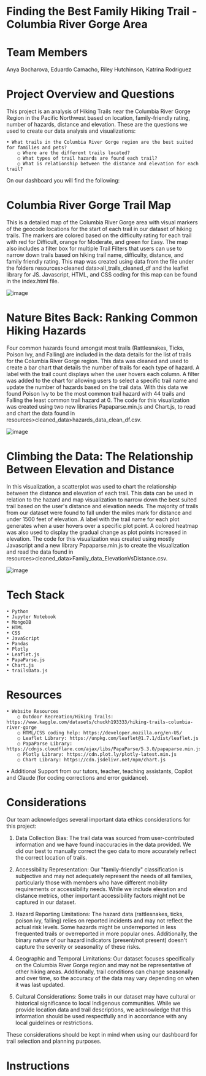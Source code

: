 # Finding the Best Family Hiking Trail - Columbia River Gorge Area

# Team Members
Anya Bocharova,
Eduardo Camacho,
Riley Hutchinson,
Katrina Rodriguez

# Project Overview and Questions
This project is an analysis of Hiking Trails near the Columbia River Gorge Region in the Pacific Northwest based on location, family-friendly rating, number of hazards, distance and elevation. These are the questions we used to create our data analysis and visualizations:

    • What trails in the Columbia River Gorge region are the best suited for families and pets?
        ○ Where are the different trails located? 
        ○ What types of trail hazards are found each trail?
        ○ What is relationship between the distance and elevation for each trail?

On our dashboard you will find the following:

# Columbia River Gorge Trail Map
This is a detailed map of the Columbia River Gorge area with visual markers of the geocode locations for the start of each trail in our dataset of hiking trails. The markers are colored based on the difficulty rating for each trail with red for Difficult, orange for Moderate, and green for Easy. The map also includes a filter box for multiple Trail Filters that users can use to narrow down trails based on hiking trail name, difficulty, distance, and family friendly rating. This map was created using data from the file under the folders resources>cleaned data>all_trails_cleaned_df and the leaflet library for JS. Javascript, HTML, and CSS coding for this map can be found in the index.html file.

![image](https://github.com/user-attachments/assets/39fa4ba9-5c73-4c34-8db7-1d6587738af9)

# Nature Bites Back: Ranking Common Hiking Hazards
Four common hazards found amongst most trails (Rattlesnakes, Ticks, Poison Ivy, and Falling) are included in the data details for the list of trails for the Columbia River Gorge region. This data was cleaned and used to create a bar chart that details the number of trails for each type of hazard. A label with the trail count displays when the user hovers each column. A filter was added to the chart for allowing users to select a specific trail name and update the number of hazards based on the trail data. With this data we found Poison Ivy to be the most common trail hazard with 44 trails and Falling the least common trail hazard at 0. The code for this visualization was created using two new libraries Papaparse.min.js and Chart.js, to read and chart the data found in resources>cleaned_data>hazards_data_clean_df.csv.

![image](https://github.com/user-attachments/assets/d60a637c-849f-484c-bfe5-96170151c5ea)

# Climbing the Data: The Relationship Between Elevation and Distance
In this visualization, a scatterplot was used to chart the relationship between the distance and elevation of each trail. This data can be used in relation to the hazard and map visualization to narrow down the best suited trail based on the user's distance and elevation needs. The majority of trails from our dataset were found to fall under the  miles mark for distance and under 1500 feet of elevation. A label with the trail name for each plot generates when a user hovers over a specific plot point. A colored heatmap was also used to display the gradual change as plot points increased in elevation. The code for this visualization was created using mostly Javascript and a new library Papaparse.min.js to create the visualization and read the data found in resources>cleaned_data>Family_data_ElevationVsDistance.csv.

![image](https://github.com/user-attachments/assets/bb9ef5fd-0e53-4643-934e-31e8e71aa777)

# Tech Stack
	• Python
	• Jupyter Notebook
	• MongoDB
	• HTML
	• CSS
	• JavaScript
	• Pandas
 	• Plotly
	• Leaflet.js
	• PapaParse.js
	• Chart.js
   	• trailsData.js
       
# Resources

    • Website Resources
        ○ Outdoor Recreation/Hiking Trails: https://www.kaggle.com/datasets/chuckh193333/hiking-trails-columbia-river-gorge 
		○ HTML/CSS coding help: https://developer.mozilla.org/en-US/
        ○ Leaflet Library: https://unpkg.com/leaflet@1.7.1/dist/leaflet.js
		○ PapaParse Library: https://cdnjs.cloudflare.com/ajax/libs/PapaParse/5.3.0/papaparse.min.js
 		○ Plotly Library: https://cdn.plot.ly/plotly-latest.min.js
        ○ Chart Library: https://cdn.jsdelivr.net/npm/chart.js
	
• Additional Support from our tutors, teacher, teaching assistants, Copilot and Claude (for coding corrections and error guidance).

# Considerations


Our team acknowledges several important data ethics considerations for this project:

1. Data Collection Bias: The trail data was sourced from user-contributed information and we have found inaccuracies in the data provided. We did our best to manually correct the geo data to more accurately reflect the correct location of trails.

2. Accessibility Representation: Our "family-friendly" classification is subjective and may not adequately represent the needs of all families, particularly those with members who have different mobility requirements or accessibility needs. While we include elevation and distance metrics, other important accessibility factors might not be captured in our dataset.

3. Hazard Reporting Limitations: The hazard data (rattlesnakes, ticks, poison ivy, falling) relies on reported incidents and may not reflect the actual risk levels. Some hazards might be underreported in less frequented trails or overreported in more popular ones. Additionally, the binary nature of our hazard indicators (present/not present) doesn't capture the severity or seasonality of these risks.

4. Geographic and Temporal Limitations: Our dataset focuses specifically on the Columbia River Gorge region and may not be representative of other hiking areas. Additionally, trail conditions can change seasonally and over time, so the accuracy of the data may vary depending on when it was last updated.

5. Cultural Considerations: Some trails in our dataset may have cultural or historical significance to local Indigenous communities. While we provide location data and trail descriptions, we acknowledge that this information should be used respectfully and in accordance with any local guidelines or restrictions.

These considerations should be kept in mind when using our dashboard for trail selection and planning purposes.

# Instructions
